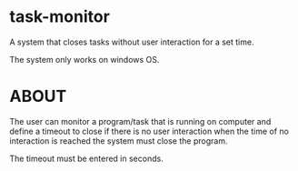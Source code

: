 # task-monitor
A system that closes tasks without user interaction for a set time.

The system only works on windows OS.

# ABOUT
The user can monitor a program/task that is running on computer and define a timeout to close if there is no user interaction
when the time of no interaction is reached the system must close the program.

The timeout must be entered in seconds.
